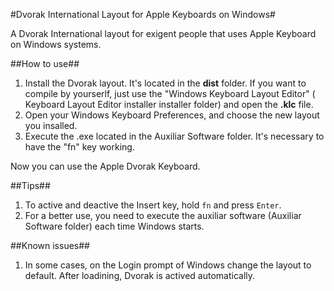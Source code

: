 #Dvorak International Layout for Apple Keyboards on Windows#

A Dvorak International layout for exigent people that uses Apple Keyboard on Windows systems.


##How to use##
1. Install the Dvorak layout. It's located in the **dist** folder. If you want to compile by yourserlf, just use the "Windows Keyboard Layout Editor" ( Keyboard Layout Editor installer installer folder) and open the **.klc** file.
2. Open your Windows Keyboard Preferences, and choose the new layout you insalled.
3. Execute the .exe located in the Auxiliar Software folder. It's necessary to have the "fn" key working.

Now you can use the Apple Dvorak Keyboard.

##Tips##
1. To active and deactive the Insert key, hold `fn` and press `Enter`.
2. For a better use, you need to execute the auxiliar software (Auxiliar Software folder) each time Windows starts.

##Known issues##
1. In some cases, on the Login prompt of Windows change the layout to default. After loadining, Dvorak is actived automatically.


